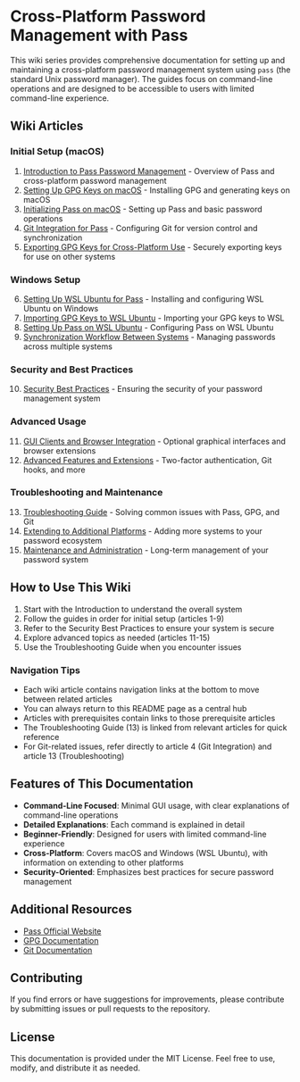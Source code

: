# Cross-Platform Password Management with Pass

This wiki series provides comprehensive documentation for setting up and maintaining a cross-platform password management system using `pass` (the standard Unix password manager). The guides focus on command-line operations and are designed to be accessible to users with limited command-line experience.

## Wiki Articles

### Initial Setup (macOS)

1. [Introduction to Pass Password Management](01_Introduction_to_Pass.md) - Overview of Pass and cross-platform password management
2. [Setting Up GPG Keys on macOS](02_Setting_Up_GPG_Keys_on_macOS.md) - Installing GPG and generating keys on macOS
3. [Initializing Pass on macOS](03_Initializing_Pass_on_macOS.md) - Setting up Pass and basic password operations
4. [Git Integration for Pass](04_Git_Integration_for_Pass.md) - Configuring Git for version control and synchronization
5. [Exporting GPG Keys for Cross-Platform Use](05_Exporting_GPG_Keys_for_Cross_Platform_Use.md) - Securely exporting keys for use on other systems

### Windows Setup

6. [Setting Up WSL Ubuntu for Pass](06_Setting_Up_WSL_Ubuntu_for_Pass.md) - Installing and configuring WSL Ubuntu on Windows
7. [Importing GPG Keys to WSL Ubuntu](07_Importing_GPG_Keys_to_WSL_Ubuntu.md) - Importing your GPG keys to WSL
8. [Setting Up Pass on WSL Ubuntu](08_Setting_Up_Pass_on_WSL_Ubuntu.md) - Configuring Pass on WSL Ubuntu
9. [Synchronization Workflow Between Systems](09_Synchronization_Workflow_Between_Systems.md) - Managing passwords across multiple systems

### Security and Best Practices

10. [Security Best Practices](10_Security_Best_Practices.md) - Ensuring the security of your password management system

### Advanced Usage

11. [GUI Clients and Browser Integration](11_GUI_Clients_and_Browser_Integration.md) - Optional graphical interfaces and browser extensions
12. [Advanced Features and Extensions](12_Advanced_Features_and_Extensions.md) - Two-factor authentication, Git hooks, and more

### Troubleshooting and Maintenance

13. [Troubleshooting Guide](13_Troubleshooting_Guide.md) - Solving common issues with Pass, GPG, and Git
14. [Extending to Additional Platforms](14_Extending_to_Additional_Platforms.md) - Adding more systems to your password ecosystem
15. [Maintenance and Administration](15_Maintenance_and_Administration.md) - Long-term management of your password system

## How to Use This Wiki

1. Start with the Introduction to understand the overall system
2. Follow the guides in order for initial setup (articles 1-9)
3. Refer to the Security Best Practices to ensure your system is secure
4. Explore advanced topics as needed (articles 11-15)
5. Use the Troubleshooting Guide when you encounter issues

### Navigation Tips

- Each wiki article contains navigation links at the bottom to move between related articles
- You can always return to this README page as a central hub
- Articles with prerequisites contain links to those prerequisite articles
- The Troubleshooting Guide (13) is linked from relevant articles for quick reference
- For Git-related issues, refer directly to article 4 (Git Integration) and article 13 (Troubleshooting)

## Features of This Documentation

- **Command-Line Focused**: Minimal GUI usage, with clear explanations of command-line operations
- **Detailed Explanations**: Each command is explained in detail
- **Beginner-Friendly**: Designed for users with limited command-line experience
- **Cross-Platform**: Covers macOS and Windows (WSL Ubuntu), with information on extending to other platforms
- **Security-Oriented**: Emphasizes best practices for secure password management

## Additional Resources

- [Pass Official Website](https://www.passwordstore.org/)
- [GPG Documentation](https://gnupg.org/documentation/)
- [Git Documentation](https://git-scm.com/doc)

## Contributing

If you find errors or have suggestions for improvements, please contribute by submitting issues or pull requests to the repository.

## License

This documentation is provided under the MIT License. Feel free to use, modify, and distribute it as needed.

